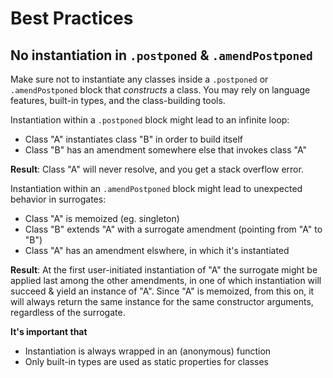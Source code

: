 Best Practices
==============

## No instantiation in `.postponed` & `.amendPostponed`

Make sure not to instantiate any classes inside a `.postponed` or `.amendPostponed` block that *constructs* a class. You may rely on language features, built-in types, and the class-building tools.

Instantiation within a `.postponed` block might lead to an infinite loop:

- Class "A" instantiates class "B" in order to build itself
- Class "B" has an amendment somewhere else that invokes class "A"

**Result**: Class "A" will never resolve, and you get a stack overflow error.

Instantiation within an `.amendPostponed` block might lead to unexpected behavior in surrogates:

- Class "A" is memoized (eg. singleton)
- Class "B" extends "A" with a surrogate amendment (pointing from "A" to "B")
- Class "A" has an amendment elswhere, in which it's instantiated

**Result**: At the first user-initiated instantiation of "A" the surrogate might be applied last among the other amendments, in one of which instantiation will succeed & yield an instance of "A". Since "A" is memoized, from this on, it will always return the same instance for the same constructor arguments, regardless of the surrogate.

**It's important that**

- Instantiation is always wrapped in an (anonymous) function
- Only built-in types are used as static properties for classes
